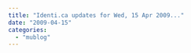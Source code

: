 ```yaml
---
title: "Identi.ca updates for Wed, 15 Apr 2009..."
date: "2009-04-15"
categories: 
  - "mublog"
---
```



